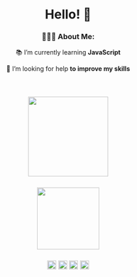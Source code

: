 <h1 align=center> Hello! 👋</h1>

<h3 align=center> 👨🏽‍💻 About Me: </h3>

<p align=center> 📚 I’m currently learning <b>JavaScript</b></p>
    
<p align=center> 🤝 I’m looking for help <b>to improve my skills</b></p>

<h2 align=center>
<br>
<img height="180em" src="https://github-readme-stats.vercel.app/api?username=mirandaph&theme=gotham&show_icons=true" />
<br>
<br>
<img height="140em" src="https://github-readme-stats.vercel.app/api/top-langs/?username=mirandaph&&theme=gotham&hide=html&layout=compact" />
<br>
<br>
<img height="20em" src="https://img.shields.io/badge/-HTML5-333333?style=flat&logo=HTML5" />
<img height="20em" src="https://img.shields.io/badge/-CSS-333333?style=flat&logo=CSS3&logoColor=1572B6" />
<img height="20em" src="https://img.shields.io/badge/-JavaScript-333333?style=flat&logo=javascript" />
<img height="20em" src="https://img.shields.io/badge/-React-333333?style=flat&logo=react" />
<br>
<br>
</h2>
